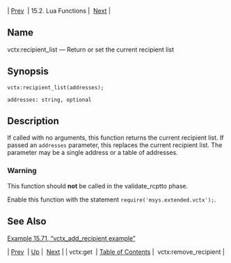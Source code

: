 | [Prev](lua.ref.vctx_get)  | 15.2. Lua Functions |  [Next](lua.ref.vctx_remove_recipient.php) |

<a name="lua.ref.vctx_recipient_list"></a>
## Name

vctx:recipient_list — Return or set the current recipient list

<a name="idp27909360"></a>
## Synopsis

`vctx:recipient_list(addresses);`

`addresses: string, optional`<a name="idp27912016"></a>
## Description

If called with no arguments, this function returns the current recipient list. If passed an `addresses` parameter, this replaces the current recipient list. The parameter may be a single address or a table of addresses.

### Warning

This function should **not** be called in the validate_rcptto phase.

Enable this function with the statement `require('msys.extended.vctx');`.

<a name="idp27916768"></a>
## See Also

[Example 15.71, “vctx_add_recipient example”](lua.ref.vctx_add_recipient#lua.ref.vctx_add_recipient.example "Example 15.71. vctx_add_recipient example")

| [Prev](lua.ref.vctx_get)  | [Up](lua.function.details.php) |  [Next](lua.ref.vctx_remove_recipient.php) |
| vctx:get  | [Table of Contents](index) |  vctx:remove_recipient |

